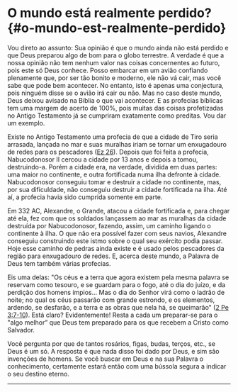# O mundo está realmente perdido? {#o-mundo-est-realmente-perdido}

Vou direto ao assunto: Sua opinião é que o mundo ainda não está perdido e que Deus preparou algo de bom para o globo terrestre. A verdade é que a nossa opinião não tem nenhum valor nas coisas concernentes ao futuro, pois este só Deus conhece. Posso embarcar em um avião confiando plenamente que, por ser tão bonito e moderno, ele não vá cair, mas você sabe que pode bem acontecer. No entanto, isto é apenas uma conjectura, pois ninguém disse se o avião irá cair ou não. Mas no caso deste mundo, Deus deixou avisado na Bíblia o que vai acontecer. E as profecias bíblicas tem uma margem de acerto de 100%, pois muitas das coisas profetizadas no Antigo Testamento já se cumpriram exatamente como preditas. Vou dar um exemplo.

Existe no Antigo Testamento uma profecia de que a cidade de Tiro seria arrasada, lançada no mar e suas muralhas iriam se tornar um enxugadouro de redes para os pescadores ([Ez 26](http://bibliaonline.com.br/acf/ez/26)). Depois que foi feita a profecia, Nabucodonosor II cercou a cidade por 13 anos e depois a tomou, destruindo-a. Porém a cidade era, na verdade, dividida em duas partes: uma maior no continente, e outra fortificada numa ilha defronte à cidade. Nabucodonosor conseguiu tomar e destruir a cidade no continente, mas, por sua dificuldade, não conseguiu destruir a cidade fortificada na ilha. Até aí, a profecia havia sido cumprida somente em parte.

Em 332 AC, Alexandre, o Grande, atacou a cidade fortificada e, para chegar até ela, fez com que os soldados lançassem ao mar as muralhas da cidade destruída por Nabucodonosor, fazendo, assim, um caminho ligando o continente à ilha. O que não era possível fazer com seus navios, Alexandre conseguiu construindo este istmo sobre o qual seu exército podia passar. Hoje esse caminho de pedras ainda existe e é usado pelos pescadores da região para enxugadouro de redes. E, acerca deste mundo, a Palavra de Deus tem também várias profecias.

Eis uma delas: &quot;Os céus e a terra que agora existem pela mesma palavra se reservam como tesouro, e se guardam para o fogo, até o dia do juízo, e da perdição dos homens ímpios... Mas o dia do Senhor virá como o ladrão de noite; no qual os céus passarão com grande estrondo, e os elementos, ardendo, se desfarão, e a terra e as obras que nela há, se queimarão&quot; ([2 Pe 3:7-10](http://bibliaonline.com.br/acf/2pe/3/7-10)). Está claro? Evidentemente! Resta a cada um preparar-se para o &quot;algo melhor” que Deus tem preparado para os que recebem a Cristo como Salvador.

Você pergunta por que de tantos rosários, figas, budas, terços, etc., se Deus é um só. A resposta é que nada disso foi dado por Deus, e sim são invenções de homens. Se você buscar em Deus e na sua Palavra o conhecimento, certamente estará então com uma bússola segura a indicar o seu destino eterno.

*****